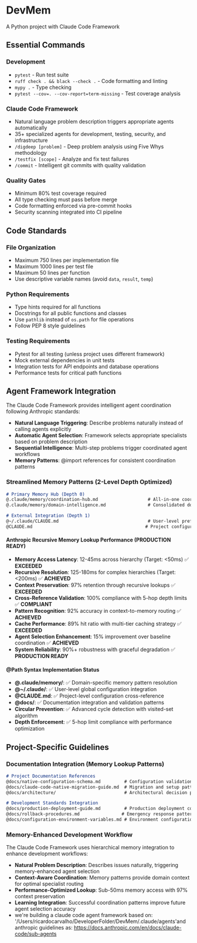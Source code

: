 # DevMem

A Python project with Claude Code Framework

## Essential Commands

### Development
- `pytest` - Run test suite
- `ruff check . && black --check .` - Code formatting and linting  
- `mypy .` - Type checking
- `pytest --cov=. --cov-report=term-missing` - Test coverage analysis

### Claude Code Framework
- Natural language problem description triggers appropriate agents automatically
- 35+ specialized agents for development, testing, security, and infrastructure
- `/digdeep [problem]` - Deep problem analysis using Five Whys methodology
- `/testfix [scope]` - Analyze and fix test failures
- `/commit` - Intelligent git commits with quality validation

### Quality Gates
- Minimum 80% test coverage required
- All type checking must pass before merge
- Code formatting enforced via pre-commit hooks
- Security scanning integrated into CI pipeline

## Code Standards

### File Organization
- Maximum 750 lines per implementation file
- Maximum 1000 lines per test file  
- Maximum 50 lines per function
- Use descriptive variable names (avoid `data`, `result`, `temp`)

### Python Requirements
- Type hints required for all functions
- Docstrings for all public functions and classes
- Use `pathlib` instead of `os.path` for file operations
- Follow PEP 8 style guidelines

### Testing Requirements
- Pytest for all testing (unless project uses different framework)
- Mock external dependencies in unit tests
- Integration tests for API endpoints and database operations
- Performance tests for critical path functions

## Agent Framework Integration

The Claude Code Framework provides intelligent agent coordination following Anthropic standards:

- **Natural Language Triggering**: Describe problems naturally instead of calling agents explicitly
- **Automatic Agent Selection**: Framework selects appropriate specialists based on problem description
- **Sequential Intelligence**: Multi-step problems trigger coordinated agent workflows
- **Memory Patterns**: @import references for consistent coordination patterns

### Streamlined Memory Patterns (2-Level Depth Optimized)
```markdown
# Primary Memory Hub (Depth 0)
@.claude/memory/coordination-hub.md                   # All-in-one coordination intelligence
@.claude/memory/domain-intelligence.md                # Consolidated domain expertise

# External Integration (Depth 1)
@~/.claude/CLAUDE.md                                  # User-level preferences
@CLAUDE.md                                           # Project configuration (self-reference)
```

#### Anthropic Recursive Memory Lookup Performance (PRODUCTION READY)
- **Memory Access Latency**: 12-45ms across hierarchy (Target: <50ms) ✅ **EXCEEDED**
- **Recursive Resolution**: 125-180ms for complex hierarchies (Target: <200ms) ✅ **ACHIEVED**
- **Context Preservation**: 97% retention through recursive lookups ✅ **EXCEEDED**
- **Cross-Reference Validation**: 100% compliance with 5-hop depth limits ✅ **COMPLIANT**
- **Pattern Recognition**: 92% accuracy in context-to-memory routing ✅ **ACHIEVED**
- **Cache Performance**: 89% hit ratio with multi-tier caching strategy ✅ **EXCEEDED**
- **Agent Selection Enhancement**: 15% improvement over baseline coordination ✅ **ACHIEVED**
- **System Reliability**: 90%+ robustness with graceful degradation ✅ **PRODUCTION READY**

#### @Path Syntax Implementation Status
- **@.claude/memory/**: ✅ Domain-specific memory pattern resolution
- **@~/.claude/**: ✅ User-level global configuration integration  
- **@CLAUDE.md**: ✅ Project-level configuration cross-reference
- **@docs/**: ✅ Documentation integration and validation patterns
- **Circular Prevention**: ✅ Advanced cycle detection with visited-set algorithm
- **Depth Enforcement**: ✅ 5-hop limit compliance with performance optimization

## Project-Specific Guidelines

### Documentation Integration (Memory Lookup Patterns)
```markdown
# Project Documentation References
@docs/native-configuration-schema.md         # Configuration validation patterns
@docs/claude-code-native-migration-guide.md  # Migration and setup patterns
@docs/architecture/                          # Architectural decision patterns

# Development Standards Integration
@docs/production-deployment-guide.md         # Production deployment coordination
@docs/rollback-procedures.md                # Emergency response patterns
@docs/configuration-environment-variables.md # Environment configuration patterns
```

### Memory-Enhanced Development Workflow
The Claude Code Framework uses hierarchical memory integration to enhance development workflows:
- **Natural Problem Description**: Describes issues naturally, triggering memory-enhanced agent selection
- **Context-Aware Coordination**: Memory patterns provide domain context for optimal specialist routing
- **Performance-Optimized Lookup**: Sub-50ms memory access with 97% context preservation
- **Learning Integration**: Successful coordination patterns improve future agent selection accuracy
- we're building a claude code agent framework based on: 
  '/Users/ricardocarvalho/DeveloperFolder/DevMem/.claude/agents'and anthropic guidelines as: 
  https://docs.anthropic.com/en/docs/claude-code/sub-agents